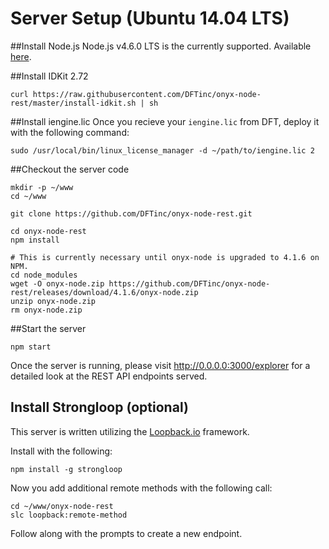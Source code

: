 # Server Setup (Ubuntu 14.04 LTS)

##Install Node.js
Node.js v4.6.0 LTS is the currently supported. Available [here](https://nodejs.org/en/download/).

##Install IDKit 2.72
```
curl https://raw.githubusercontent.com/DFTinc/onyx-node-rest/master/install-idkit.sh | sh
```

##Install iengine.lic
Once you recieve your `iengine.lic` from DFT, deploy it with the following command:
```
sudo /usr/local/bin/linux_license_manager -d ~/path/to/iengine.lic 2
```

##Checkout the server code
```
mkdir -p ~/www
cd ~/www

git clone https://github.com/DFTinc/onyx-node-rest.git

cd onyx-node-rest
npm install

# This is currently necessary until onyx-node is upgraded to 4.1.6 on NPM.
cd node_modules
wget -O onyx-node.zip https://github.com/DFTinc/onyx-node-rest/releases/download/4.1.6/onyx-node.zip
unzip onyx-node.zip
rm onyx-node.zip
```

##Start the server
```
npm start
```

Once the server is running, please visit http://0.0.0.0:3000/explorer for
a detailed look at the REST API endpoints served.

## Install Strongloop (optional)
This server is written utilizing the [Loopback.io](https://loopback.io/) framework.

Install with the following:
```
npm install -g strongloop
```

Now you add additional remote methods with the following call:
```
cd ~/www/onyx-node-rest
slc loopback:remote-method
```

Follow along with the prompts to create a new endpoint.

